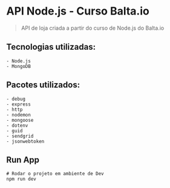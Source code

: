 # API Node.js - Curso Balta.io

> API de loja criada a partir do curso de Node.js do Balta.io

## Tecnologias utilizadas: ##

```
- Node.js
- MongoDB
```

## Pacotes utilizados: ##

```
- debug
- express
- http
- nodemon
- mongoose
- dotenv
- guid
- sendgrid
- jsonwebtoken
```

## Run App

```
# Rodar o projeto em ambiente de Dev
npm run dev
```
